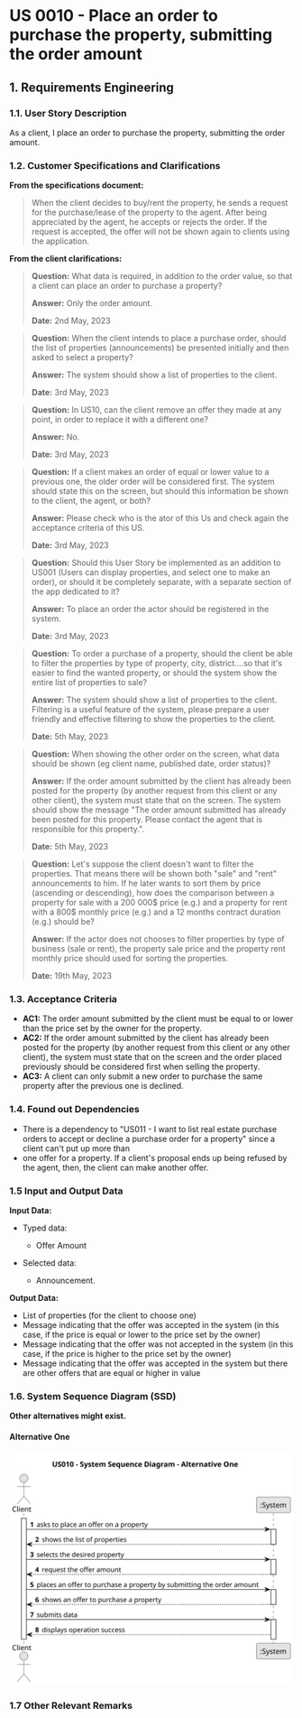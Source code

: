 # US 0010 - Place an order to purchase the property, submitting the order amount

## 1. Requirements Engineering


### 1.1. User Story Description


As a client, I place an order to purchase the property, submitting the order amount.


### 1.2. Customer Specifications and Clarifications 


**From the specifications document:**

> When the client decides to buy/rent the property, he sends a request for the purchase/lease of the property to the agent. 
> After being appreciated by the agent, he accepts or rejects the order. If the request is accepted, the offer will not be shown 
> again to clients using the application.


**From the client clarifications:**

> **Question:** What data is required, in addition to the order value, so that a client can place an order to purchase a property?
>
>  **Answer:** Only the order amount.
>
> **Date:** 2nd May, 2023


> **Question:** When the client intends to place a purchase order, should the list of properties (announcements) be presented 
> initially and then asked to select a property?
>
>  **Answer:** The system should show a list of properties to the client.
>
> **Date:**  3rd May, 2023


> **Question:**  In US10, can the client remove an offer they made at any point, in order to replace it with a different one?
>
>  **Answer:** No.
>
> **Date:** 3rd May, 2023


> **Question:** If a client makes an order of equal or lower value to a previous one, the older order will be considered first. 
> The system should state this on the screen, but should this information be shown to the client, the agent, or both?
>
>  **Answer:** Please check who is the ator of this Us and check again the acceptance criteria of this US.
>
> **Date:** 3rd May, 2023


> **Question:** Should this User Story be implemented as an addition to US001 (Users can display properties, and select one 
> to make an order), or should it be completely separate, with a separate section of the app dedicated to it?
>
>  **Answer:** To place an order the actor should be registered in the system.
>
> **Date:** 3rd May, 2023


> **Question:** To order a purchase of a property, should the client be able to filter the properties by type of property, city, 
> district....so that it's easier to find the wanted property, or should the system show the entire list of properties to sale?
>
>  **Answer:** The system should show a list of properties to the client. Filtering is a useful feature of the system, please 
> prepare a user friendly and effective filtering to show the properties to the client.
>
> **Date:** 5th May, 2023


> **Question:** When showing the other order on the screen, what data should be shown (eg client name, published date, order status)?
>
>  **Answer:** If the order amount submitted by the client has already been posted for the property (by another request from this 
> client or any other client), the system must state that on the screen. The system should show the message "The order amount 
> submitted has already been posted for this property. Please contact the agent that is responsible for this property.".
>
> **Date:** 5th May, 2023


> **Question:**  Let's suppose the client doesn't want to filter the properties. That means there will be shown both "sale" and "rent" 
> announcements to him. If he later wants to sort them by price (ascending or descending), how does the comparison between a property 
> for sale with a 200 000$ price (e.g.) and a property for rent with a 800$ monthly price (e.g.) and a 12 months contract duration (e.g.) should be?
> 
>  **Answer:**  If the actor does not chooses to filter properties by type of business (sale or rent), the property sale price and the 
> property rent monthly price should used for sorting the properties.
>
> **Date:** 19th May, 2023


### 1.3. Acceptance Criteria

* **AC1:** The order amount submitted by the client must be equal to or lower than the price set by the owner for the property.
* **AC2:** If the order amount submitted by the client has already been posted for the property (by another request from this client or any other client), the
system must state that on the screen and the order placed previously should be considered first when selling the property.
* **AC3:** A client can only submit a new order to purchase the same property after the previous one is declined.

### 1.4. Found out Dependencies

* There is a dependency to "US011 - I want to list real estate purchase orders to accept or decline a purchase order for a property" since a client can't put up more than 
* one offer for a property. If a client's proposal ends up being refused by the agent, then, the client can make another offer.


### 1.5 Input and Output Data

**Input Data:**

* Typed data:

	* Offer Amount
	

* Selected data:

	* Announcement.


**Output Data:**

* List of properties (for the client to choose one)
* Message indicating that the offer was accepted in the system (in this case, if the price is equal or lower to the price set by the owner)
* Message indicating that the offer was not accepted in the system (in this case, if the price is higher to the price set by the owner)
* Message indicating that the offer was accepted in the system but there are other offers that are equal or higher in value

### 1.6. System Sequence Diagram (SSD)

**Other alternatives might exist.**

#### Alternative One

![System Sequence Diagram](svg/us010-system-sequence-diagram-alternative-one.svg)


### 1.7 Other Relevant Remarks
